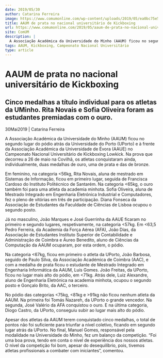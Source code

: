 ```yaml
---
date: 2019/05/30
author: Catarina Ferreira
image: https://www.comumonline.com/wp-content/uploads/2019/05/ea0bc75e57985eee9ba9a1b660f72680_w1000.jpg
title: AAUM de prata no nacional universitário de Kickboxing
url: https://www.comumonline.com/2019/05/aaum-de-prata-no-nacional-universitario-de-kickboxing/
site: ComUM
description: |
  A Associação Académica da Universidade do Minho (AAUM) ficou no segundo lugar do pódio atrás da Universidade do Porto (UPorto) e à frente da Associação
tags: AAUM, Kickboxing, Campeonato Nacional Universitário
type: article
---
```



# AAUM de prata no nacional universitário de Kickboxing

## Cinco medalhas a título individual para os atletas da UMinho. Rita Novais e Sofia Oliveira foram as estudantes premiadas com o ouro.

30Mai2019 | Catarina Ferreira

A Associação Académica da Universidade do Minho (AAUM) ficou no segundo lugar do pódio atrás da Universidade do Porto (UPorto) e à frente da Associação Académica da Universidade de Évora (AAUE) no Campeonato Nacional Universitário de Kickboxing Lowkick. Na prova que decorreu a 26 de maio na Covilhã, os atletas conquistaram ainda, individualmente, duas medalhas de ouro, uma de prata e das de bronze.

Em feminino, na categoria <56kg, Rita Novais, aluna de mestrado em Sistemas de Informação, ficou em primeiro lugar, seguida de Francisca Cardoso do Instituto Politécnico de Santarém.  Na categoria <65kg, o ouro também foi para uma atleta da academia minhota. Sofia Oliveira, aluna de Mestrado Integrado em Engenharia Eletrónica Industrial e Computadores, fez o pleno de vitórias em três de participação. Diana Fonseca da Associação de Estudantes da Faculdade de Ciências de Lisboa ocupou o segundo posto.

Já no masculino, João Marques e José Guerrinha da AAUE ficaram no primeiro e segundo lugares, respetivamente, na categoria <57kg. Em <63,5 Pedro Ferreira, da Academia da Força Aérea (AFA), João Dias, da Associação de Estudantes Instituto Superior de Contabilidade e Administração de Coimbra e Áureo Benedito, aluno de Ciências da Computação da AAUM ocuparam, por esta ordem, o pódio.

Na categoria <67kg, ficou em primeiro o atleta da UPorto, João Barbosa, seguido de Paulo Silva, da Associação Académica de Coimbra (AAC), e com a medalha de prata ficou o estudante de Mestrado Integrado em Engenharia Informática da AAUM, Luís Gomes. João Freitas, da UPorto, ficou no lugar mais alto do pódio, em <71kg. Atrás dele, Luiz Alexandre, aluno de Engenharia Eletrónica na academia minhota, ocupou o segundo posto e Gonçalo Brito, da AAC, o terceiro.

No pódio das categorias <75kg, <81kg e >91kg não ficou nenhum atleta da AAUM. Na primeira foi Tomás Nazareh, da UPorto o grande vencedor. Na segunda, José Valério da AFA conquistou o ouro. E na última categoria, Diogo Castro, da UPorto, conseguiu subir ao lugar mais alto do pódio.

Apesar dos atletas da AAUM terem conquistado cinco medalhas, o total de pontos não foi suficiente para triunfar a nível coletivo, ficando em segundo lugar atrás da UPorto. No final, Manuel Gomes, responsável pela modalidade na Universidade do Minho, fez um balanço da competição. “Foi uma boa prova, tendo em conta o nível de experiência dos nossos atletas. O nível da competição foi bom, apesar do desequilíbrio, pois, tivemos atletas profissionais a combater com iniciantes”, comentou.
